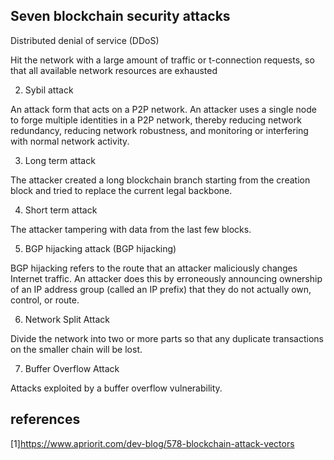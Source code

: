 ## Seven blockchain security attacks

Distributed denial of service (DDoS)

Hit the network with a large amount of traffic or t-connection requests, so that all available network resources are exhausted

2. Sybil attack

An attack form that acts on a P2P network. An attacker uses a single node to forge multiple identities in a P2P network, thereby reducing network redundancy, reducing network robustness, and monitoring or interfering with normal network activity.

3. Long term attack

The attacker created a long blockchain branch starting from the creation block and tried to replace the current legal backbone.

4. Short term attack

The attacker tampering with data from the last few blocks.

5. BGP hijacking attack (BGP hijacking)

BGP hijacking refers to the route that an attacker maliciously changes Internet traffic. An attacker does this by erroneously announcing ownership of an IP address group (called an IP prefix) that they do not actually own, control, or route.

6. Network Split Attack

Divide the network into two or more parts so that any duplicate transactions on the smaller chain will be lost.

7. Buffer Overflow Attack

Attacks exploited by a buffer overflow vulnerability.

## references

[1]<https://www.apriorit.com/dev-blog/578-blockchain-attack-vectors>

